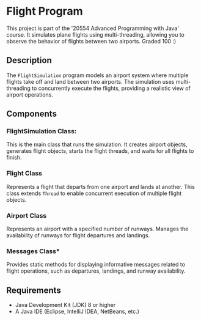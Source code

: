 # Flight Program

This project is part of the '20554 Advanced Programming with Java' course. 
It simulates plane flights using multi-threading, allowing you to observe the behavior of flights between two airports.
Graded 100 :)


## Description

The `FlightSimulation` program models an airport system where multiple flights take off and land between two airports. The simulation uses multi-threading to concurrently execute the flights, providing a realistic view of airport operations.

## Components

### FlightSimulation Class: 
This is the main class that runs the simulation. It creates airport objects, generates flight objects, starts the flight threads, and waits for all flights to finish.
### Flight Class
Represents a flight that departs from one airport and lands at another. This class extends `Thread` to enable concurrent execution of multiple flight objects.
### Airport Class
Represents an airport with a specified number of runways. Manages the availability of runways for flight departures and landings.
### Messages Class*
Provides static methods for displaying informative messages related to flight operations, such as departures, landings, and runway availability.

## Requirements
- Java Development Kit (JDK) 8 or higher
- A Java IDE (Eclipse, IntelliJ IDEA, NetBeans, etc.)
